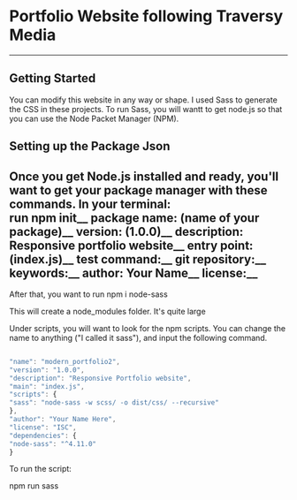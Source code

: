 # Portfolio Website following Traversy Media

---

## Getting Started

You can modify this website in any way or shape. I used Sass to generate the CSS in these projects. To run Sass, you will wantt to get node.js so that you can use the Node Packet Manager (NPM).

## Setting up the Package Json

Once you get Node.js installed and ready, you'll want to get your package manager with these commands.
In your terminal: <br />
run npm init__
package name: (name of your package)__
version: (1.0.0)__
description: Responsive portfolio website__
entry point: (index.js)__
test command:__
git repository:__
keywords:__
author: Your Name__
license:__
 --- 

After that, you want to run npm i node-sass

This will create a node_modules folder. It's quite large

Under scripts, you will want to look for the npm scripts. You can change the name to anything ("I called it sass"), and input the following command.

```javascript

"name": "modern_portfolio2",
"version": "1.0.0",
"description": "Responsive Portfolio website",
"main": "index.js",
"scripts": {
"sass": "node-sass -w scss/ -o dist/css/ --recursive"
},
"author": "Your Name Here",
"license": "ISC",
"dependencies": {
"node-sass": "^4.11.0"
}

```

To run the script:

npm run sass
